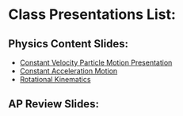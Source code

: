 # Class Presentations List:


## Physics Content Slides:

  - [Constant Velocity Particle Motion Presentation](Presentations\APCVPM\talks\CVPM2023.html)
  - [Constant Acceleration Motion](../mrporterphysics.github.io/Presentations/APCAPM/talks/CAPM2023.html)
  - [Rotational Kinematics](/Presentations/APCAPM/talks/Rotational_Kinematics202324.html)
  
## AP Review Slides:


